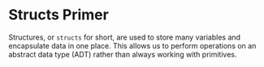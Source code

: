 # Structs Primer
Structures, or `structs` for short, are used to store many variables and encapsulate data in one place. This allows us to perform operations on an abstract data type (ADT) rather than always working with primitives.
